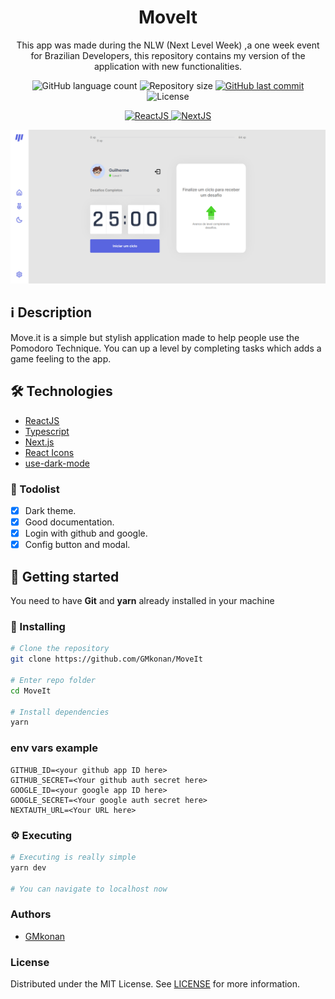 <h1 align="center">
MoveIt
</h1>
<p align="center">
This app was made during the NLW (Next Level Week) ,a one week event for Brazilian Developers, this repository contains my version of the application with new functionalities.
</p>

<p align="center">

  <img alt="GitHub language count" src="https://img.shields.io/github/languages/count/GMkonan/MoveIt">

  <img alt="Repository size" src="https://img.shields.io/github/repo-size/GMkonan/MoveIt">

  <a href="https://github.com/GMkonan/MoveIt/commits/master">
      <img alt="GitHub last commit" src="https://img.shields.io/github/last-commit/GMkonan/MoveIt?color=blue">
  </a>

  <img alt="License" src="https://img.shields.io/badge/license-MIT-brightgreen?color=blue">
</p>

<p align="center">

  <a target="_blank" href="https://reactjs.org/">
    <img alt="ReactJS" src="https://img.shields.io/static/v1?color=blue&label=React&message=JS&?style=plastic&logo=React">
  </a>

  <a target="_blank" href="https://nextjs.org/">
      <img alt="NextJS" src="https://img.shields.io/static/v1?color=white&label=Next&message=JS&?style=plastic&logo=Next.js">
  </a>
</p>

<p align="center">
  <img src="/public/moveit.png">
</p>

## :information_source: Description
Move.it is a simple but stylish application made to help people use the Pomodoro Technique. You
can up a level by completing tasks which adds a game feeling to the app.
## 🛠 Technologies
- [ReactJS](https://pt-br.reactjs.org)
- [Typescript](https://typescriptlang.org/)
- [Next.js](https://nextjs.org/)
- [React Icons](https://react-icons.github.io/react-icons/)
- [use-dark-mode](https://github.com/donavon/use-dark-mode)

### 📝 Todolist
- [x] Dark theme.
- [x] Good documentation.
- [x] Login with github and google.
- [x] Config button and modal.

## 🚀 Getting started

You need to have **Git** and **yarn** already installed in your machine
### 🔧 Installing
```bash
# Clone the repository
git clone https://github.com/GMkonan/MoveIt

# Enter repo folder
cd MoveIt

# Install dependencies
yarn
```

### env vars example
```env
GITHUB_ID=<your github app ID here>
GITHUB_SECRET=<Your github auth secret here>
GOOGLE_ID=<your google app ID here>
GOOGLE_SECRET=<Your google auth secret here>
NEXTAUTH_URL=<Your URL here>
```
### ⚙ Executing
```bash
# Executing is really simple
yarn dev

# You can navigate to localhost now
```

### Authors
- [GMkonan](https://www.linkedin.com/in/gmkonan/)
### License
Distributed under the MIT License. See [LICENSE](https://opensource.org/licenses/MIT) for more information.
